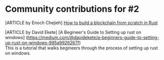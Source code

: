 # Community contributions for #2

[ARTICLE by Enoch Chejieh] [How to build a blockchain from scratch in Rust](https://coinsbench.com/how-to-build-a-blockchain-from-scratch-in-rust-9cedb59f8897)

[ARTICLE by David Ekete] [A Begineer's Guide to Setting up rust on windows] (https://medium.com/@davidekete/a-beginners-guide-to-setting-up-rust-on-windows-995a9926267f)
<br/>
This is a tutorial that walks begineers through the process of setting up rust on windows.
